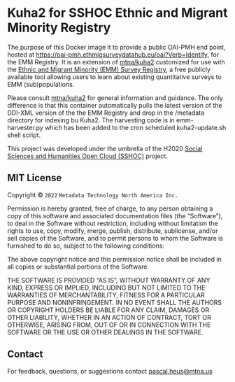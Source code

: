 # Kuha2 for SSHOC Ethnic and Migrant Minority Registry

The purpose of this Docker image it to provide a public OAI-PMH end point, hosted at <https://oai-pmh.ethmigsurveydatahub.eu/oai?Verb=Identify>, for the EMM Registry. It is an extension of [mtna/kuha2](https://github.com/mtna/kuha2) customized for use with the [Ethnic and Migrant Minority (EMM) Survey Registry](https://ethmigsurveydatahub.eu/emmregistry/), a free publicly available tool allowing users to learn about existing quantitative surveys to EMM (sub)populations. 

Please consult [mtna/kuha2](https://github.com/mtna/kuha2) for general information and guidance. The only difference is that this container automatically pulls the latest version of the DDI-XML version of the the EMM Registry and drop in the /metadata directory for indexing bu Kuha2. The harvesting code is in emm-harvester.py which has been added to the cron scheduled kuha2-update.sh shell script.

This project was developed under the umbrella of the H2020 [Social Sciences and Humanities Open Cloud (SSHOC)](https://sshopencloud.eu/) project.

## MIT License

Copyright © `2022` `Metadata Technology North America Inc.`

Permission is hereby granted, free of charge, to any person
obtaining a copy of this software and associated documentation
files (the “Software”), to deal in the Software without
restriction, including without limitation the rights to use,
copy, modify, merge, publish, distribute, sublicense, and/or sell
copies of the Software, and to permit persons to whom the
Software is furnished to do so, subject to the following
conditions:

The above copyright notice and this permission notice shall be
included in all copies or substantial portions of the Software.

THE SOFTWARE IS PROVIDED “AS IS”, WITHOUT WARRANTY OF ANY KIND,
EXPRESS OR IMPLIED, INCLUDING BUT NOT LIMITED TO THE WARRANTIES
OF MERCHANTABILITY, FITNESS FOR A PARTICULAR PURPOSE AND
NONINFRINGEMENT. IN NO EVENT SHALL THE AUTHORS OR COPYRIGHT
HOLDERS BE LIABLE FOR ANY CLAIM, DAMAGES OR OTHER LIABILITY,
WHETHER IN AN ACTION OF CONTRACT, TORT OR OTHERWISE, ARISING
FROM, OUT OF OR IN CONNECTION WITH THE SOFTWARE OR THE USE OR
OTHER DEALINGS IN THE SOFTWARE.


## Contact
For feedback, questions, or suggestions contact <pascal.heus@mtna.us>



